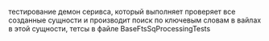 тестирование демон серивса, который выполняет проверяет все созданные сущности и производит поиск по ключевым словам в вайлах в этой сущности, тетсы в файле BaseFtsSqProcessingTests
